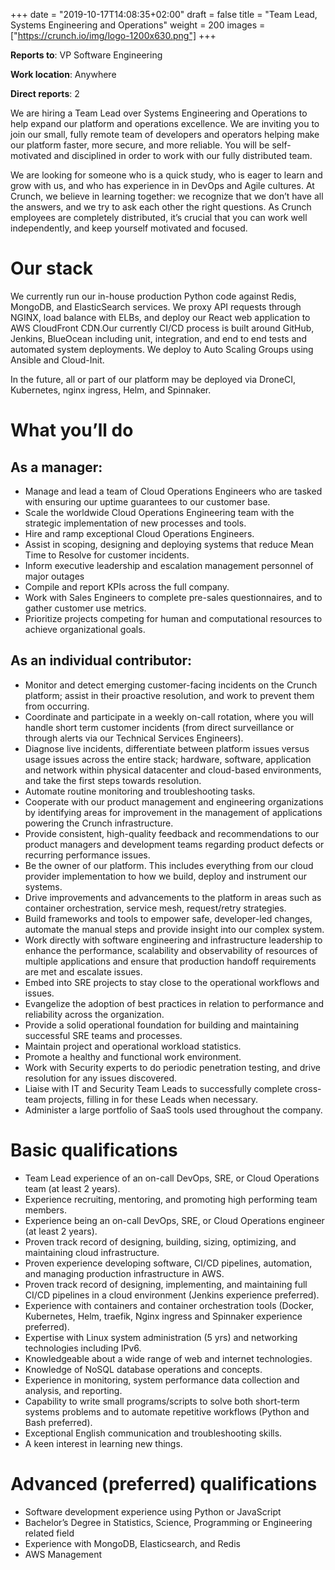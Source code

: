 +++
date = "2019-10-17T14:08:35+02:00"
draft = false
title = "Team Lead, Systems Engineering and Operations"
weight = 200
images = ["https://crunch.io/img/logo-1200x630.png"]
+++

**Reports to**: VP Software Engineering

**Work location**: Anywhere

**Direct reports**: 2

We are hiring a Team Lead over Systems Engineering and Operations to help expand our platform and operations excellence. We are inviting you to join our small, fully remote team of developers and operators helping make our platform faster, more secure, and more reliable. You will be self-motivated and disciplined in order to work with our fully distributed team.

We are looking for someone who is a quick study, who is eager to learn and grow with us, and who has experience in in DevOps and Agile cultures. At Crunch, we believe in learning together: we recognize that we don’t have all the answers, and we try to ask each other the right questions. As Crunch employees are completely distributed, it’s crucial that you can work well independently, and keep yourself motivated and focused.

# Our stack

We currently run our in-house production Python code against Redis, MongoDB, and ElasticSearch services. We proxy API requests through NGINX, load balance with ELBs, and deploy our React web application to AWS CloudFront CDN.Our currently CI/CD process is built around GitHub, Jenkins, BlueOcean including unit, integration, and end to end tests and automated system deployments. We deploy to Auto Scaling Groups using Ansible and Cloud-Init.

In the future, all or part of our platform may be deployed via DroneCI, Kubernetes, nginx ingress, Helm, and Spinnaker.

# What you’ll do

## As a manager:

- Manage and lead a team of Cloud Operations Engineers who are tasked with ensuring our uptime guarantees to our customer base.
- Scale the worldwide Cloud Operations Engineering team with the strategic implementation of new processes and tools.
- Hire and ramp exceptional Cloud Operations Engineers.
- Assist in scoping, designing and deploying systems that reduce Mean Time to Resolve for customer incidents.
- Inform executive leadership and escalation management personnel of major outages
- Compile and report KPIs across the full company.
- Work with Sales Engineers to complete pre-sales questionnaires, and to gather customer use metrics.
- Prioritize projects competing for human and computational resources to achieve organizational goals.

## As an individual contributor:

- Monitor and detect emerging customer-facing incidents on the Crunch platform; assist in their proactive resolution, and work to prevent them from occurring.
- Coordinate and participate in a weekly on-call rotation, where you will handle short term customer incidents (from direct surveillance or through alerts via our Technical Services Engineers).
- Diagnose live incidents, differentiate between platform issues versus usage issues across the entire stack; hardware, software, application and network within physical datacenter and cloud-based environments, and take the first steps towards resolution.
- Automate routine monitoring and troubleshooting tasks.
- Cooperate with our product management and engineering organizations by identifying areas for improvement in the management of applications powering the Crunch infrastructure.
- Provide consistent, high-quality feedback and recommendations to our product managers and development teams regarding product defects or recurring performance issues.
- Be the owner of our platform. This includes everything from our cloud provider implementation to how we build, deploy and instrument our systems.
- Drive improvements and advancements to the platform in areas such as container orchestration, service mesh, request/retry strategies.
- Build frameworks and tools to empower safe, developer-led changes, automate the manual steps and provide insight into our complex system.
- Work directly with software engineering and infrastructure leadership to enhance the performance, scalability and observability of resources of multiple applications and ensure that production handoff requirements are met and escalate issues.
- Embed into SRE projects to stay close to the operational workflows and issues.
- Evangelize the adoption of best practices in relation to performance and reliability across the organization.
- Provide a solid operational foundation for building and maintaining successful SRE teams and processes.
- Maintain project and operational workload statistics.
- Promote a healthy and functional work environment.
- Work with Security experts to do periodic penetration testing, and drive resolution for any issues discovered.
- Liaise with IT and Security Team Leads to successfully complete cross-team projects, filling in for these Leads when necessary.
- Administer a large portfolio of SaaS tools used throughout the company.

# Basic qualifications

- Team Lead experience of an on-call DevOps, SRE, or Cloud Operations team (at least 2 years).
- Experience recruiting, mentoring, and promoting high performing team members.
- Experience being an on-call DevOps, SRE, or Cloud Operations engineer (at least 2 years).
- Proven track record of designing, building, sizing, optimizing, and maintaining cloud infrastructure.
- Proven experience developing software, CI/CD pipelines, automation, and managing production infrastructure in AWS.
- Proven track record of designing, implementing, and maintaining full CI/CD pipelines in a cloud environment (Jenkins experience preferred).
- Experience with containers and container orchestration tools (Docker, Kubernetes, Helm, traefik, Nginx ingress and Spinnaker experience preferred).
- Expertise with Linux system administration (5 yrs) and networking technologies including IPv6.
- Knowledgeable about a wide range of web and internet technologies.
- Knowledge of NoSQL database operations and concepts.
- Experience in monitoring, system performance data collection and analysis, and reporting.
- Capability to write small programs/scripts to solve both short-term systems problems and to automate repetitive workflows (Python and Bash preferred).
- Exceptional English communication and troubleshooting skills.
- A keen interest in learning new things.

# Advanced (preferred) qualifications

- Software development experience using Python or JavaScript
- Bachelor’s Degree in Statistics, Science, Programming or Engineering related field
- Experience with MongoDB, Elasticsearch, and Redis
- AWS Management